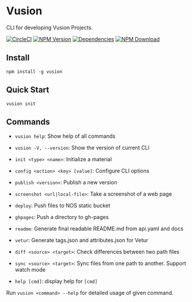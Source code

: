 # Vusion

CLI for developing Vusion Projects.

[![CircleCI][circleci-img]][circleci-url]
[![NPM Version][npm-img]][npm-url]
[![Dependencies][david-img]][david-url]
[![NPM Download][download-img]][download-url]

[circleci-img]: https://img.shields.io/circleci/project/github/vusion/vusion.svg?style=flat-square
[circleci-url]: https://circleci.com/gh/vusion/vusion
[npm-img]: http://img.shields.io/npm/v/vusion.svg?style=flat-square
[npm-url]: http://npmjs.org/package/vusion
[david-img]: http://img.shields.io/david/vusion/vusion.svg?style=flat-square
[david-url]: https://david-dm.org/vusion/vusion
[download-img]: https://img.shields.io/npm/dm/vusion.svg?style=flat-square
[download-url]: https://npmjs.org/package/vusion

## Install

``` shell
npm install -g vusion
```

## Quick Start

``` shell
vusion init
```

## Commands

- `vusion help`: Show help of all commands
- `vusion -V, --version`: Show the version of current CLI

- `init <type> <name>`: Initialize a material
- `config <action> <key> [value]`: Configure CLI options
- `publish <version>`: Publish a new version
- `screenshot <url|local-file>`: Take a screenshot of a web page
- `deploy`: Push files to NOS static bucket
- `ghpages`: Push a directory to gh-pages
- `readme`: Generate final readable README.md from api.yaml and docs
- `vetur`: Generate tags.json and attributes.json for Vetur
- `diff <source> <target>`: Check differences between two path files
- `sync <source> <target>`: Sync files from one path to another. Support watch mode
- `help [cmd]`: display help for `[cmd]`

Run `vusion <command> --help` for detailed usage of given command.
